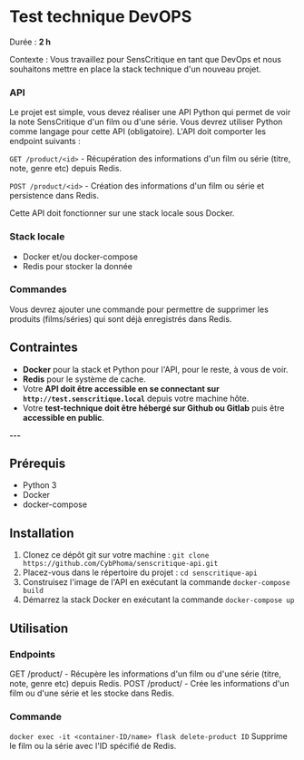 # **Test technique DevOPS**

Durée : **2 h** 

Contexte : Vous travaillez pour SensCritique en tant que DevOps et nous souhaitons mettre en place la stack technique d'un nouveau projet.

### **API**

Le projet est simple, vous devez réaliser une API Python qui permet de voir la note SensCritique d'un film ou d'une série. Vous devrez utiliser Python comme langage pour cette API (obligatoire). L'API doit comporter les endpoint suivants :

 `GET /product/<id>` - Récupération des informations d'un film ou série (titre, note, genre etc) depuis Redis. 

`POST /product/<id>` - Création des informations d'un film ou série et persistence dans Redis.

Cette API doit fonctionner sur une stack locale sous Docker.

### **Stack locale**

- Docker et/ou docker-compose
- Redis pour stocker la donnée

### **Commandes**

Vous devrez ajouter une commande pour permettre de supprimer les produits (films/séries) qui sont déjà enregistrés dans Redis.

## **Contraintes**

- **Docker** pour la stack et Python pour l'API, pour le reste, à vous de voir.
- **Redis** pour le système de cache.
- Votre **API doit être accessible en se connectant sur `http://test.senscritique.local`** depuis votre machine hôte.
- Votre **test-technique doit être hébergé sur Github ou Gitlab** puis être **accessible en public**.

**---**

## **Prérequis**
- Python 3
- Docker
- docker-compose

## **Installation**
1. Clonez ce dépôt git sur votre machine : `git clone https://github.com/CybPhoma/senscritique-api.git`
2. Placez-vous dans le répertoire du projet : `cd senscritique-api`
3. Construisez l'image de l'API en exécutant la commande `docker-compose build`
4. Démarrez la stack Docker en exécutant la commande `docker-compose up`

## **Utilisation**
### Endpoints
GET /product/<id> - Récupère les informations d'un film ou d'une série (titre, note, genre etc) depuis Redis.
POST /product/<id> - Crée les informations d'un film ou d'une série et les stocke dans Redis.

 ### Commande
`docker exec -it <container-ID/name> flask delete-product ID`
Supprime le film ou la série avec l'ID spécifié de Redis.
